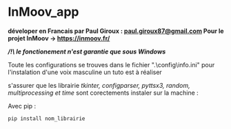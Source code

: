 # InMoov_app
 
 **déveloper en Francais par Paul Giroux : paul.giroux87@gmail.com
 Pour le projet InMoov -> https://inmoov.fr/**

 ***/!\ le fonctionement n'est garantie que sous Windows***
 
Toute les configurations se trouves dans le fichier ".\config\info.ini"
pour l'instalation d'une voix masculine un tuto est à réaliser

s'assurer que les librairie _tkinter, configparser, pyttsx3, random, multiprocessing et time_ sont corectements instaler sur la machine : 

 Avec pip :
```python
pip install nom_librairie
```
